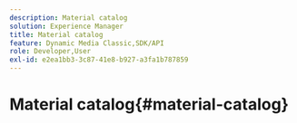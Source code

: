 ```yaml
---
description: Material catalog
solution: Experience Manager
title: Material catalog
feature: Dynamic Media Classic,SDK/API
role: Developer,User
exl-id: e2ea1bb3-3c87-41e8-b927-a3fa1b787859
---
```

# Material catalog{#material-catalog}
